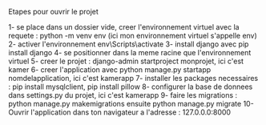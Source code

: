 Etapes pour ouvrir le projet

1- se place dans un dossier vide, creer l'environnement virtuel avec la requete : python -m venv env (ici mon environnement virtuel s'appelle env)
2- activer l'environnement env\Scripts\activate
3- install django avec pip install django
4- se positionner dans la meme racine que l'environnement virtuel
5- creer le projet : django-admin startproject monprojet, ici c'est kamer
6- creer l'application avec python manage.py startapp nomdelapplication, ici c'est kamerapp
7- installer les packages necessaires : pip install mysqlclient, pip install pillow 
8- configurer la base de donnees dans settings.py du projet, ici c'est kamerapp
9- faire les migrations : python manage.py makemigrations ensuite python manage.py migrate
10- Ouvrir l'application dans ton navigateur a l'adresse : 127.0.0.0:8000